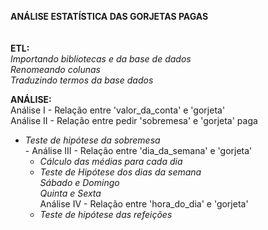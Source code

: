 <b>ANÁLISE ESTATÍSTICA DAS GORJETAS PAGAS</b></br></br></br>
<b>ETL:</b></br>
*Importando bibliotecas e da base de dados*</br>
*Renomeando colunas*</br>
*Traduzindo termos da base dados*</br>

<b>ANÁLISE:</b></br>
Análise I - Relação entre 'valor_da_conta' e 'gorjeta'</br>
Análise II - Relação entre pedir 'sobremesa' e 'gorjeta' paga</br>
- *Teste de hipótese da sobremesa*</br> - 
Análise III - Relação entre 'dia_da_semana' e 'gorjeta'</br>
     - *Cálculo das médias para cada dia*</br>
     - *Teste de Hipótese dos dias da semana*</br>
          *Sábado e Domingo*</br>
          *Quinta e Sexta*</br>
Análise IV - Relação entre 'hora_do_dia' e 'gorjeta'</br>
     - *Teste de hipótese das refeições*</br>
